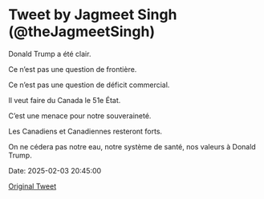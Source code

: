 # Tweet by Jagmeet Singh (@theJagmeetSingh)

Donald Trump a été clair.

Ce n’est pas une question de frontière.

Ce n’est pas une question de déficit commercial.

Il veut faire du Canada le 51e État.

C’est une menace pour notre souveraineté.

Les Canadiens et Canadiennes resteront forts.

On ne cédera pas notre eau, notre système de santé, nos valeurs à Donald Trump.

Date: 2025-02-03 20:45:00

[Original Tweet](https://x.com/theJagmeetSingh/status/1886516258117411055)
